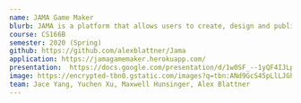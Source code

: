 ```yaml
---
name: JAMA Game Maker
blurb: JAMA is a platform that allows users to create, design and publish their own games. It’s a platform for gamers that are interested in game design. We aimed to build a community of people who are interested in game design, storytelling to design and share their ideas with just a few clicks on the screen.
course: CS166B
semester: 2020 (Spring)
github: https://github.com/alexblattner/Jama
application: https://jamagamemaker.herokuapp.com/
presentation:  https://docs.google.com/presentation/d/1w0SF_--1yQF4IJLpTqN1qpa2UC6oKW15xpblimil0pU/edit?usp=sharing
image: https://encrypted-tbn0.gstatic.com/images?q=tbn:ANd9GcS45pLlLJGhgTK6OxkwP1l4Ah3odOFiI-DuUUfV-Px1ZLyXl69XmQ&s
team: Jace Yang, Yuchen Xu, Maxwell Hunsinger, Alex Blattner
---
```


